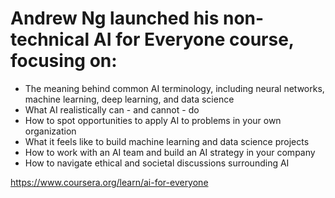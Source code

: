 # Andrew Ng launched his non-technical AI for Everyone course, focusing on:

- The meaning behind common AI terminology, including neural networks, machine learning, deep learning, and data science
- What AI realistically can - and cannot - do
- How to spot opportunities to apply AI to problems in your own organization
- What it feels like to build machine learning and data science projects
- How to work with an AI team and build an AI strategy in your company
- How to navigate ethical and societal discussions surrounding AI

https://www.coursera.org/learn/ai-for-everyone

